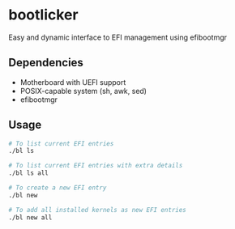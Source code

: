 # bootlicker
Easy and dynamic interface to EFI management using efibootmgr

## Dependencies
- Motherboard with UEFI support
- POSIX-capable system (sh, awk, sed)
- efibootmgr

## Usage
```sh
# To list current EFI entries
./bl ls

# To list current EFI entries with extra details
./bl ls all

# To create a new EFI entry
./bl new

# To add all installed kernels as new EFI entries
./bl new all
```
